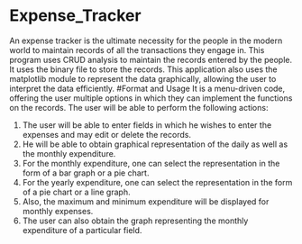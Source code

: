 # Expense_Tracker
An expense tracker is the ultimate necessity for the people in the modern world to maintain records of all the transactions they engage in. This program uses CRUD analysis to maintain the records entered by the people. It uses the binary file to store the records. This application also uses the matplotlib module to represent the data graphically, allowing the user to interpret the data efficiently.
#Format and Usage
It is a menu-driven code, offering the user multiple options in which they can implement the functions on the records. The user will be able to perform the following actions:
1.	The user will be able to enter fields in which he wishes to enter the expenses and may edit or delete the records.
2.	He will be able to obtain graphical representation of the daily as well as the monthly expenditure.
3.	For the monthly expenditure, one can select the representation in the form of a bar graph or a pie chart. 
4.	For the yearly expenditure, one can select the representation in the form of a pie chart or a line graph.
5.	Also, the maximum and minimum expenditure will be displayed for monthly expenses.
6.	The user can also obtain the graph representing the monthly expenditure of a particular field.


